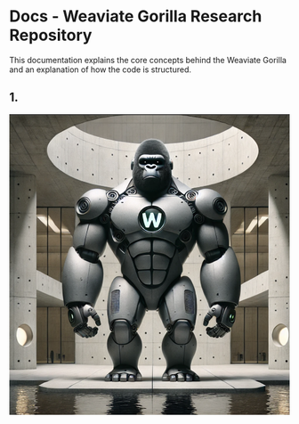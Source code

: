 # Docs - Weaviate Gorilla Research Repository

This documentation explains the core concepts behind the Weaviate Gorilla and an explanation of how the code is structured.

## 1. 

![Weaviate Gorilla](./visuals/weaviate-gorillas/gorilla-58.png)
